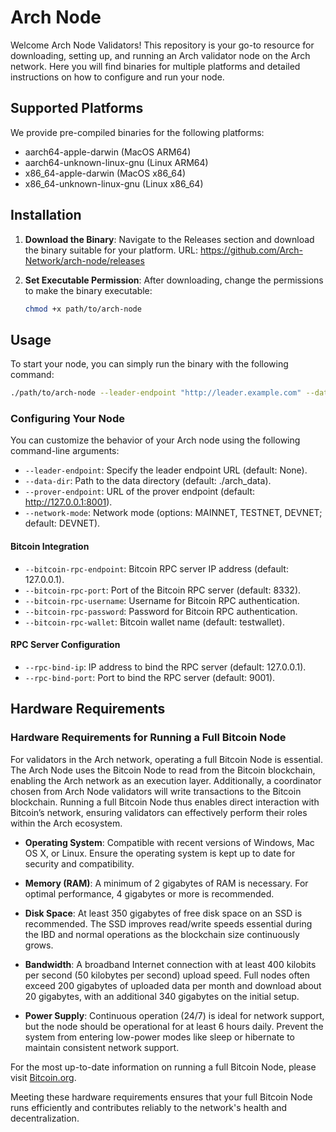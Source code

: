# Arch Node

Welcome Arch Node Validators! This repository is your go-to resource for downloading, setting up, and running an Arch validator node on the Arch network. Here you will find binaries for multiple platforms and detailed instructions on how to configure and run your node.

## Supported Platforms

We provide pre-compiled binaries for the following platforms:

- aarch64-apple-darwin (MacOS ARM64)
- aarch64-unknown-linux-gnu (Linux ARM64)
- x86_64-apple-darwin (MacOS x86_64)
- x86_64-unknown-linux-gnu (Linux x86_64)

## Installation

1. **Download the Binary**: Navigate to the Releases section and download the binary suitable for your platform.
   URL: https://github.com/Arch-Network/arch-node/releases

2. **Set Executable Permission**: After downloading, change the permissions to make the binary executable:
   ```bash
   chmod +x path/to/arch-node
   ```

## Usage

To start your node, you can simply run the binary with the following command:
```bash
./path/to/arch-node --leader-endpoint "http://leader.example.com" --data-dir "/custom/arch_data" --prover-endpoint "http://custom.prover:8001" --network-mode TESTNET --bitcoin-rpc-endpoint "192.168.1.100" --bitcoin-rpc-port 18332 --bitcoin-rpc-username "user" --bitcoin-rpc-password "pass" --bitcoin-rpc-wallet "mywallet"
```

### Configuring Your Node

You can customize the behavior of your Arch node using the following command-line arguments:

- ```--leader-endpoint```: Specify the leader endpoint URL (default: None).
- ```--data-dir```: Path to the data directory (default: ./arch_data).
- ```--prover-endpoint```: URL of the prover endpoint (default: http://127.0.0.1:8001).
- ```--network-mode```: Network mode (options: MAINNET, TESTNET, DEVNET; default: DEVNET).

#### Bitcoin Integration

- ```--bitcoin-rpc-endpoint```: Bitcoin RPC server IP address (default: 127.0.0.1).
- ```--bitcoin-rpc-port```: Port of the Bitcoin RPC server (default: 8332).
- ```--bitcoin-rpc-username```: Username for Bitcoin RPC authentication.
- ```--bitcoin-rpc-password```: Password for Bitcoin RPC authentication.
- ```--bitcoin-rpc-wallet```: Bitcoin wallet name (default: testwallet).

#### RPC Server Configuration

- ```--rpc-bind-ip```: IP address to bind the RPC server (default: 127.0.0.1).
- ```--rpc-bind-port```: Port to bind the RPC server (default: 9001).

## Hardware Requirements
### Hardware Requirements for Running a Full Bitcoin Node

For validators in the Arch network, operating a full Bitcoin Node is essential. The Arch Node uses the Bitcoin Node to read from the Bitcoin blockchain, enabling the Arch network as an execution layer. Additionally, a coordinator chosen from Arch Node validators will write transactions to the Bitcoin blockchain. Running a full Bitcoin Node thus enables direct interaction with Bitcoin’s network, ensuring validators can effectively perform their roles within the Arch ecosystem.

- **Operating System**: Compatible with recent versions of Windows, Mac OS X, or Linux. Ensure the operating system is kept up to date for security and compatibility.

- **Memory (RAM)**: A minimum of 2 gigabytes of RAM is necessary. For optimal performance, 4 gigabytes or more is recommended.

- **Disk Space**: At least 350 gigabytes of free disk space on an SSD is recommended. The SSD improves read/write speeds essential during the IBD and normal operations as the blockchain size continuously grows.

- **Bandwidth**: A broadband Internet connection with at least 400 kilobits per second (50 kilobytes per second) upload speed. Full nodes often exceed 200 gigabytes of uploaded data per month and download about 20 gigabytes, with an additional 340 gigabytes on the initial setup.

- **Power Supply**: Continuous operation (24/7) is ideal for network support, but the node should be operational for at least 6 hours daily. Prevent the system from entering low-power modes like sleep or hibernate to maintain consistent network support.

For the most up-to-date information on running a full Bitcoin Node, please visit [Bitcoin.org](https://bitcoin.org/en/full-node).

Meeting these hardware requirements ensures that your full Bitcoin Node runs efficiently and contributes reliably to the network's health and decentralization.
